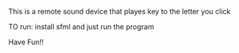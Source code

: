 This is a remote sound device that playes key to the letter you click 

TO run:
install sfml 
and just run the program 

Have Fun!!
